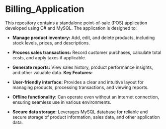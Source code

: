 # Billing_Application

This repository contains a standalone point-of-sale (POS) application developed using C# and MySQL. The application is designed to:

* **Manage product inventory:** Add, edit, and delete products, including stock levels, prices, and descriptions.
* **Process sales transactions:** Record customer purchases, calculate total costs, and apply taxes if applicable.
* **Generate reports:** View sales history, product performance insights, and other valuable data.
**Key Features:**

* **User-friendly interface:** Provides a clear and intuitive layout for managing products, processing transactions, and viewing reports.
* **Offline functionality:** Can operate even without an internet connection, ensuring seamless use in various environments.
* **Secure data storage:** Leverages MySQL database for reliable and secure storage of product information, sales data, and other application data.
  

